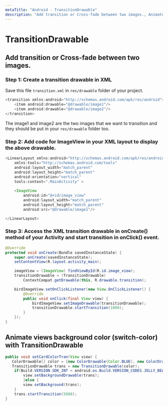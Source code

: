 ```yaml
---
metaTitle: "Android - TransitionDrawable"
description: "Add transition or Cross-fade between two images., Animate views background color (switch-color) with TransitionDrawable"
---
```


# TransitionDrawable



## Add transition or Cross-fade between two images.


### Step 1: Create a transition drawable in XML

Save this file `transition.xml` in `res/drawable` folder of your project.

```java
<transition xmlns:android="http://schemas.android.com/apk/res/android">
    <item android:drawable="@drawable/image1"/>
    <item android:drawable="@drawable/image2"/>
</transition>

```

The image1 and image2 are the two images that we want to transition and they should be put in your `res/drawable` folder too.

### Step 2: Add code for ImageView in your XML layout to display the above drawable.

```java
<LinearLayout xmlns:android="http://schemas.android.com/apk/res/android"
    xmlns:tools="http://schemas.android.com/tools"
    android:layout_width="match_parent"
    android:layout_height="match_parent"
    android:orientation="vertical"
    tools:context=".MainActivity" >
    
    <ImageView
        android:id="@+id/image_view"
        android:layout_width="match_parent"
        android:layout_height="match_parent"
        android:src="@drawable/image1"/>

</LinearLayout>

```

### Step 3: Access the XML transition drawable in onCreate() method of your Activity and start transition in onClick() event.

```java
@Override
protected void onCreate(Bundle savedInstanceState) {
    super.onCreate(savedInstanceState);
    setContentView(R.layout.activity_main);

    imageView = (ImageView) findViewById(R.id.image_view);
    transitionDrawable = (TransitionDrawable)
        ContextCompat.getDrawable(this, R.drawable.transition);

    birdImageView.setOnClickListener(new View.OnClickListener() {
        @Override
        public void onClick(final View view) {
            birdImageView.setImageDrawable(transitionDrawable);
            transitionDrawable.startTransition(1000);
        }
    });
}

```



## Animate views background color (switch-color) with TransitionDrawable


```java
public void setCardColorTran(View view) {
   ColorDrawable[] color = {new ColorDrawable(Color.BLUE), new ColorDrawable(Color.RED)};
   TransitionDrawable trans = new TransitionDrawable(color);
    if(Build.VERSION.SDK_INT < android.os.Build.VERSION_CODES.JELLY_BEAN) {
        view.setBackgroundDrawable(trans);
        }else {
        view.setBackground(trans);
    }
    trans.startTransition(5000);
}

```

